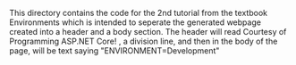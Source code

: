 This directory contains the code for the 2nd tutorial from the textbook Environments which is intended to seperate the generated webpage created into a header and a body section. The header will read Courtesy of Programming ASP.NET Core! , a division line, and then in the body of the page, will be text saying "ENVIRONMENT=Development"
